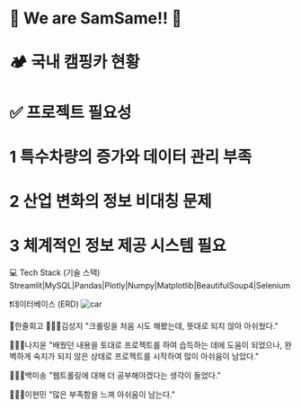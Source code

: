 # 💚 We are SamSame!! 💚

# 🏕️ 국내 캠핑카 현황

# ✅ 프로젝트 필요성 
# 1 특수차량의 증가와 데이터 관리 부족
# 2 산업 변화의 정보 비대칭 문제
# 3 체계적인 정보 제공 시스템 필요 

💻 Tech Stack (기술 스택)
Streamlit|MySQL|Pandas|Plotly|Numpy|Matplotlib|BeautifulSoup4|Selenium

❗데이터베이스 (ERD)
![car](https://github.com/user-attachments/assets/da0bad1a-bff5-4872-a7d3-2ee1ffd97230)

🫠한줄회고 
👨🏻‍💻김성지
"크롤링을 처음 시도 해봤는데, 뜻대로 되지 않아 아쉬웠다."

👩🏻‍💻나지윤
"배웠던 내용을 토대로 프로젝트를 하여 습득하는 데에 도움이 되었으나, 완벽하게 숙지가 되지 않은 상태로 프로젝트를 시작하여 많이 아쉬움이 남았다."

👩🏻‍💻백미송
"웹트롤링에 대해 더 공부해야겠다는 생각이 들었다."

👨🏻‍💻이현민
"많은 부족함을 느껴 아쉬움이 남는다."

